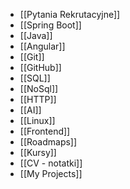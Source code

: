- [[Pytania Rekrutacyjne]]
- [[Spring Boot]]
- [[Java]]
- [[Angular]]
- [[Git]]
- [[GitHub]]
- [[SQL]]
- [[NoSql]]
- [[HTTP]]
- [[AI]]
- [[Linux]]
- [[Frontend]]
- [[Roadmaps]]
- [[Kursy]]
- [[CV - notatki]]
- [[My Projects]]